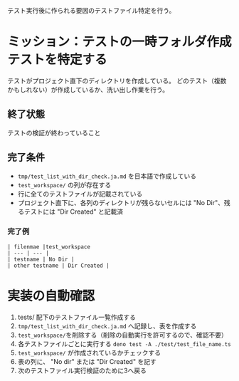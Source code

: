 テスト実行後に作られる要因のテストファイル特定を行う。

# ミッション：テストの一時フォルダ作成テストを特定する
テストがプロジェクト直下のディレクトリを作成している。
どのテスト（複数かもしれない）が作成しているか、洗い出し作業を行う。

## 終了状態
テストの検証が終わっていること

##  完了条件
- `tmp/test_list_with_dir_check.ja.md` を日本語で作成している
-  `test_workspace/` の列が存在する
- 行に全てのテストファイルが記載されている
- プロジェクト直下に、各列のディレクトリが残らないセルには "No Dir"、残るテストには "Dir Created" と記載済

### 完了例
```
| filenmae |test_workspace
| --- | --- |
| testname | No Dir | 
| other testname | Dir Created |
```

# 実装の自動確認
1. tests/ 配下のテストファイル一覧作成する
2. `tmp/test_list_with_dir_check.ja.md` へ記録し、表を作成する
3. `test_workspace/`を削除する（削除の自動実行を許可するので、確認不要）
4. 各テストファイルごとに実行する
   `deno test -A ./test/test_file_name.ts`
5. `test_workspace/` が作成されているかチェックする
6. 表の列に、 "No dir" または "Dir Created" を記す
6. 次のテストファイル実行検証のために3へ戻る


